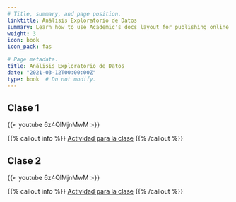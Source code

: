 ```yaml
---
# Title, summary, and page position.
linktitle: Análisis Exploratorio de Datos
summary: Learn how to use Academic's docs layout for publishing online courses, software documentation, and tutorials.
weight: 3
icon: book
icon_pack: fas

# Page metadata.
title: Análisis Exploratorio de Datos
date: "2021-03-12T00:00:00Z"
type: book  # Do not modify.
---
```


## Clase 1

{{< youtube 6z4QlMjnMwM >}}

{{% callout info %}}
[Actividad para la clase](https://ftapia.dev//es/geoestadistica/actividades/#clase-3)
{{% /callout %}}

## Clase 2

{{< youtube 6z4QlMjnMwM >}}

{{% callout info %}}
[Actividad para la clase](https://ftapia.dev//es/geoestadistica/actividades/#clase-4)
{{% /callout %}}